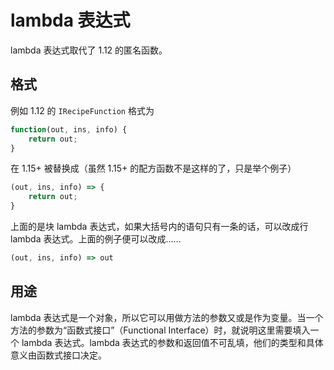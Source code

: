 # lambda 表达式

lambda 表达式取代了 1.12 的匿名函数。

## 格式

例如 1.12 的 `IRecipeFunction` 格式为

```javascript
function(out, ins, info) {
    return out;
}
```

在 1.15+ 被替换成（虽然 1.15+ 的配方函数不是这样的了，只是举个例子）

```javascript
(out, ins, info) => {
    return out;
}
```

上面的是块 lambda 表达式，如果大括号内的语句只有一条的话，可以改成行 lambda 表达式。上面的例子便可以改成……

```javascript
(out, ins, info) => out
```

## 用途

lambda 表达式是一个对象，所以它可以用做方法的参数又或是作为变量。当一个方法的参数为“函数式接口”（Functional Interface）时，就说明这里需要填入一个 lambda 表达式。lambda 表达式的参数和返回值不可乱填，他们的类型和具体意义由函数式接口决定。